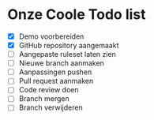 # Onze Coole Todo list

* [x] Demo voorbereiden
* [x] GitHub repository aangemaakt
* [ ] Aangepaste ruleset laten zien
* [ ] Nieuwe branch aanmaken
* [ ] Aanpassingen pushen
* [ ] Pull request aanmaken
* [ ] Code review doen
* [ ] Branch mergen
* [ ] Branch verwijderen
